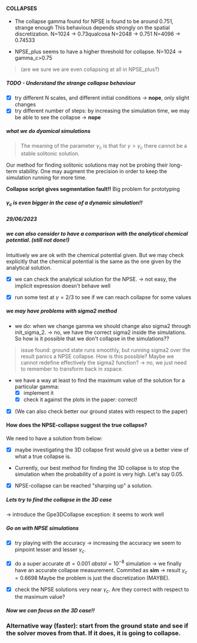 #### COLLAPSES
- The collapse gamma found for NPSE is found to be around 0.751, strange enough
This behavious depends strongly on the spatial discretization.
N=1024 -> 0.73qualcosa
N=2048 -> 0.751
N=4096 -> 0.74533

- NPSE_plus seems to have a higher threshold for collapse.
N=1024 -> gamma_c>0.75 
> (are we sure we are even collapsing at all in NPSE_plus?) 


##### TODO - Understand the strange collapse behaviour
- [x] try different N scales, and different initial conditions -> **nope**, only slight changes
- [x] try different number of steps: by increasing the simulation time, we may be able to see the collapse -> **nope**
##### what we do dyamical simulations
> The meaning of the parameter $\gamma_c$ is that for $\gamma > \gamma_c$ there cannot be a stable solitonic solution. 

Our method for finding solitonic solutions may not be probing their long-term stability. 
One may augment the precision in order to keep the simulation running for more time.

**Collapse script gives segmentation fault!!**
Big problem for prototyping

##### $\gamma_c$ is even bigger in the case of a dynamic simulation!!


##### 29/06/2023
##### we can also consider to have a comparison with the analytical chemical potential. (still not done!)
Intuitively we are ok with the chemical potential given. But we may check explicitly that the chemical potential is the same as the one given by the analytical solution.
- [x] we can check the analytical solution for the NPSE.
-> not easy, the implicit expression doesn't behave well

- [x] run some test at $\gamma = 2/3$ to see if we can reach collapse for some values

##### we may have problems with sigma2 method
- we do: when we change gamma we should change also sigma2 through init_sigma_2.
-> no, we have the correct sigma2 inside the simulations.
So how is it possible that we don't collapse in the simulations??

> issue found: ground state runs smoothly, but running sigma2 over the result panics a NPSE collapse. How is this possible? Maybe we cannot redefine effectively the sigma2 function? -> no, we just need to remember to transform back in xspace.

- we have a way at least to find the maximum value of the solution for a particular gamma:
    - [x] implement it
    - [x] check it against the plots in the paper: correct!
 - [x] (We can also check better our ground states with respect to the paper)

#### How does the NPSE-collapse suggest the true collapse?
We need to have a solution from below: 
- [x] maybe investigating the 3D collapse first would give us a better view of what a true collapse is.
- Currently, our best method for finding the 3D collapse is to stop the simulation when the probability of a point is very high. Let's say $0.05$.
- [x] NPSE-collapse can be reached "sharping up" a solution.

##### Lets try to find the collapse in the 3D case
-> introduce the Gpe3DCollapse exception: it seems to work well

##### Go on with NPSE simulations
- [x] try playing with the accuracy -> increasing the accuracy we seem to pinpoint lesser and lesser $\gamma_c$.
- [x] do a super accurate $dt=0.001$ $abstol=10^{-8}$ simulation -> we finally have an accurate collapse measurement. Commited as **sim** -> result $\gamma_c = 0.6698$
Maybe the problem is just the discretization (MAYBE).

- [x] check the NPSE solutions very near $\gamma_c$. Are they correct with respect to the maximum value?

##### Now we can focus on the 3D case!!

### Alternative way (faster): start from the ground state and see if the solver moves from that. If it does, it is going to collapse.